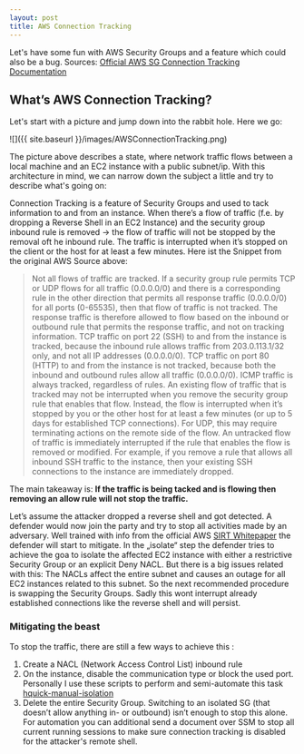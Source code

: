 ```yaml
---
layout: post
title: AWS Connection Tracking
---
```


Let's have some fun with AWS Security Groups and a feature which could also be a bug.
Sources: [Official AWS SG Connection Tracking Documentation](https://docs.aws.amazon.com/AWSEC2/latest/UserGuide/security-group-connection-tracking.html)

## What’s AWS Connection Tracking?

Let's start with a picture and jump down into the rabbit hole. Here we go:

![]({{ site.baseurl }}/images/AWSConnectionTracking.png)

The picture above describes a state, where network traffic flows between a local machine and an EC2 instance with a public subnet/ip. With this architecture in mind, we can narrow down the subject a little and try to describe what's going on:

Connection Tracking is a feature of Security Groups and used to tack information to and from an instance. When there’s a flow of traffic (f.e. by dropping a Reverse Shell in an EC2 Instance) and the security group inbound rule is removed -> the flow of traffic will not be stopped by the removal oft he inbound rule. The traffic is interrupted when it’s stopped on the client or the host for at least a few minutes.
Here ist the Snippet from the original AWS Source above:

> Not all flows of traffic are tracked. If a security group rule permits TCP or UDP flows for all traffic (0.0.0.0/0) and there is a corresponding rule in the other direction that permits all response traffic (0.0.0.0/0) for all ports (0-65535), then that flow of traffic is not tracked. The response traffic is therefore allowed to flow based on the inbound or outbound rule that permits the response traffic, and not on tracking information.
TCP traffic on port 22 (SSH) to and from the instance is tracked, because the inbound rule allows traffic from 203.0.113.1/32 only, and not all IP addresses (0.0.0.0/0). TCP traffic on port 80 (HTTP) to and from the instance is not tracked, because both the inbound and outbound rules allow all traffic (0.0.0.0/0). ICMP traffic is always tracked, regardless of rules. An existing flow of traffic that is tracked may not be interrupted when you remove the security group rule that enables that flow. Instead, the flow is interrupted when it’s stopped by you or the other host for at least a few minutes (or up to 5 days for established TCP connections). For UDP, this may require terminating actions on the remote side of the flow. An untracked flow of traffic is immediately interrupted if the rule that enables the flow is removed or modified. For example, if you remove a rule that allows all inbound SSH traffic to the instance, then your existing SSH connections to the instance are immediately dropped.


The main takeaway is: **If the traffic is being tacked and is flowing then removing an allow rule will not stop the traffic.** 

Let’s assume the attacker dropped a reverse shell and got detected. A defender would now join the party and try to stop all activities made by an adversary. Well trained with info from the official AWS [SIRT Whitepaper](https://d1.awsstatic.com/whitepapers/aws_security_incident_response.pdf) the defender will start to mitigate. 
In the „isolate“ step the defender tries to achieve the goa to isolate the affected EC2 instance with either a restrictive Security Group or an explicit Deny NACL. But there is a big issues related with this: The NACLs affect the entire subnet and causes an outage for all EC2 instances related to this subnet. So the next recommended procedure is swapping the Security Groups. Sadly this wont interrupt already established connections like the reverse shell and will persist.

### Mitigating the beast
To stop the traffic, there are still a few ways to achieve this :

1. Create a NACL (Network Access Control List) inbound rule
2. On the instance, disable the communication type or block the used port. Personally I use these scripts to perform and semi-automate this task [hquick-manual-isolation](https://github.com/BenjiTrapp/inspector-awsome/tree/main/quick-manual-isolation)
3. Delete the entire Security Group. Switching to an isolated SG (that doesn’t allow anything in- or outbound) isn’t enough to stop this alone. For automation you can additional send a document over SSM to stop all current running sessions to make sure connection tracking is disabled for the attacker's remote shell.
